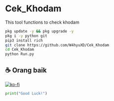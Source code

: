 # Cek_Khodam
This tool functions to check khodam

```bash
pkg update -y && pkg upgrade -y
pkg i -y python git
pip3 install rich
git clone https://github.com/W4hyuXD/Cek_Khodam
cd Cek_Khodam
python Run.py
```

## ☕ Orang baik

[![ko-fi](https://ko-fi.com/img/githubbutton_sm.svg)](https://ko-fi.com/wahyuww567)

```python
print("Good Luck!")
```